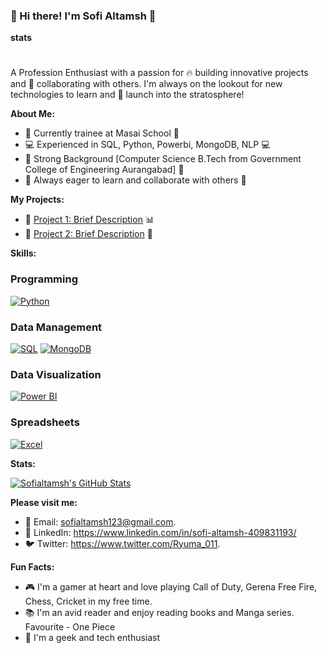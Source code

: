### 👋 Hi there! I'm Sofi Altamsh 🤖
**stats**
# <span id="name"></span>
<script>
  const name = "👋 Aspiring Data Analyst or AI/NLP Developer 🤖";
  const nameSpan = document.getElementById("name");
  let i = 0;

  function typeName() {
    if (i < name.length) {
      nameSpan.textContent += name[i];
      i++;
      setTimeout(typeName, 3000); // adjust the speed here
    }
  }

  typeName();
</script>

A Profession Enthusiast with a passion for 🔥 building innovative projects and 🤝 collaborating with others. I'm always on the lookout for new technologies to learn and 🚀 launch into the stratosphere!

**About Me:**

* 📍 Currently trainee at Masai School 🏢
* 💻 Experienced in SQL, Python, Powerbi, MongoDB, NLP 💻
* 🎯 Strong Background [Computer Science B.Tech from Government College of Engineering Aurangabad] 🎯
* 🤝 Always eager to learn and collaborate with others 👫

**My Projects:**

* 🚀 [Project 1: Brief Description](https://github.com/suryaprakash-sp/AMD_Architects_064-) 📊
* 🤖 [Project 2: Brief Description](https://github.com/ajaym007/Bill-of-Rights-Blockchain_051) 🤖

**Skills:**

### Programming

[![Python](https://img.shields.io/badge/Python-3776AB?style=for-the-badge&logo=python&logoColor=white)](https://www.python.org/)

### Data Management

[![SQL](https://img.shields.io/badge/SQL-4479A1?style=for-the-badge&logo=mysql&logoColor=white)](https://www.mysql.com/)
[![MongoDB](https://img.shields.io/badge/MongoDB-47A248?style=for-the-badge&logo=mongodb&logoColor=white)](https://www.mongodb.com/)

### Data Visualization

[![Power BI](https://img.shields.io/badge/Power%20BI-F2C811?style=for-the-badge&logo=powerbi&logoColor=white)](https://powerbi.microsoft.com/)

### Spreadsheets

[![Excel](https://img.shields.io/badge/Excel-217346?style=for-the-badge&logo=microsoft-excel&logoColor=white)](https://www.microsoft.com/en-us/microsoft-365/excel)


**Stats:**

[![Sofialtamsh's GitHub Stats](https://github-readme-stats.vercel.app/api?username=sofialtamsh&show_icons=true)](https://github.com/sofialtamsh)

**Please visit me:**

* 📱 Email: sofialtamsh123@gmail.com.
* 💼 LinkedIn: https://www.linkedin.com/in/sofi-altamsh-409831193/
* 🐦 Twitter: https://www.twitter.com/Ryuma_011.

**Fun Facts:**

* 🎮 I'm a gamer at heart and love playing Call of Duty, Gerena Free Fire, Chess, Cricket in my free time.
* 📚 I'm an avid reader and enjoy reading books and Manga series. Favourite - One Piece
* 🎉 I'm a geek and tech enthusiast

